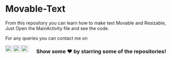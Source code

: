 # Movable-Text

From this repository you can learn how to make text Movable and Resizable, Just Open the MainActivity file and see the code.

For any queries you can contact me on


<p align="centre">
        
[<img align="left" alt="the_atulyadav | Twitter" width="22px" src="https://camo.githubusercontent.com/1e1394afb9831ff6f8a095246e9b472c39fd8f12e373bfeff8300438043da6b3/68747470733a2f2f696d672e69636f6e73382e636f6d2f706c6173746963696e652f3130302f3030303030302f747769747465722e706e67" />][twitter]
[<img align="left" alt="atul-yadav01 | LinkedIn" width="22px" src="https://camo.githubusercontent.com/5f5c514ea5b09b205494cfa3eb4c38be4aa8ecf446c42bcf8ddb5ed515529612/68747470733a2f2f696d672e69636f6e73382e636f6d2f706c6173746963696e652f3130302f3030303030302f6c696e6b6564696e2e706e67" />][linkedin]
[<img align="left" alt="the.atulyadav | Instagram" width="22px" src="https://camo.githubusercontent.com/391216beb04237201011e57f6cfac97e6324385bb7edb0fc93944beb9125b193/68747470733a2f2f696d672e69636f6e73382e636f6d2f706c6173746963696e652f3130302f3030303030302f696e7374616772616d2d6e65772e706e67" />][instagram]


[twitter]: https://twitter.com/the_atulyadav
[instagram]: https://instagram.com/the.atulyadav
[linkedin]: https://linkedin.com/in/atul-yadav01

<div align="right">


### Show some ❤️ by starring some of the repositories!

</div>
